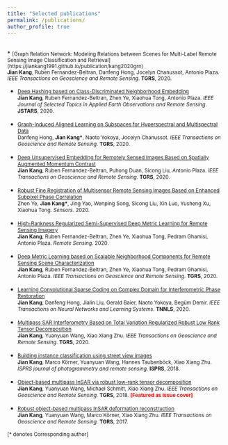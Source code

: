 ```yaml
---
title: "Selected publications"
permalink: /publications/
author_profile: true
---
```

<style>
.page__content p {
    margin: 0 0 0em;
}
p{
    /*margin: 0;*/
    /*padding: -30;*/
    /*line-height: 15px;*/
}
/* a{
	color:#7c1313;
} */
ul{
    /*margin: 0;*/
    /*padding: -30;*/
    line-height: 15px;
    margin-block-start: 0em;
    margin-block-end: 0em;
}
ul li, ol li {
    margin-bottom: 0.em;
}
h1, h2, h3, h4, h5, h6 {
	padding-bottom: 0.2em;
	margin: 1em 0 0.5em;
	border-bottom: 2px solid #f2f3f3;
}
</style>

<br>
* <small>[Graph Relation Network: Modeling Relations between Scenes for Multi-Label Remote Sensing Image Classification and Retrieval](https://jiankang1991.github.io/publication/kang2020grn)<br> 
<b>Jian Kang</b>, Ruben Fernandez-Beltran, Danfeng Hong, Jocelyn Chanussot, Antonio Plaza.
<i>IEEE Transactions on Geoscience and Remote Sensing</i>. <b>TGRS</b>, 2020.</small>

* <small>[Deep Hashing based on Class-Discriminated Neighborhood Embedding](https://jiankang1991.github.io/publication/kang2020cdne) <br> 
<b>Jian Kang</b>, Ruben Fernandez-Beltran, Zhen Ye, Xiaohua Tong, Antonio Plaza.
<i>IEEE Journal of Selected Topics in Applied Earth Observations and Remote Sensing</i>. <b>JSTARS</b>, 2020.</small>

* <small>[Graph-Induced Aligned Learning on Subspaces for Hyperspectral and Multispectral Data](https://jiankang1991.github.io/publication/hong2020gia) <br> 
Danfeng Hong, <b>Jian Kang*</b>, Naoto Yokoya, Jocelyn Chanussot.
<i>IEEE Transactions on Geoscience and Remote Sensing</i>. <b>TGRS</b>, 2020.</small>

* <small>[Deep Unsupervised Embedding for Remotely Sensed Images Based on Spatially Augmented Momentum Contrast](https://jiankang1991.github.io/publication/kang2020due) <br> 
<b>Jian Kang</b>, Ruben Fernandez-Beltran, Puhong Duan, Sicong Liu, Antonio Plaza.
<i>IEEE Transactions on Geoscience and Remote Sensing</i>. <b>TGRS</b>, 2020.</small>

* <small>[Robust Fine Registration of Multisensor Remote Sensing Images Based on Enhanced Subpixel Phase Correlation](https://jiankang1991.github.io/publication/kang2020rfr) <br> 
Zhen Ye, <b>Jian Kang*</b>, Jing Yao, Wenping Song, Sicong Liu, Xin Luo, Yusheng Xu, Xiaohua Tong.
<i>Sensors</i>. 2020.</small>

* <small>[High-Rankness Regularized Semi-Supervised Deep Metric Learning for Remote Sensing Imagery](https://jiankang1991.github.io/publication/kang2020smdml) <br> 
<b>Jian Kang</b>, Ruben Fernandez-Beltran, Zhen Ye, Xiaohua Tong, Pedram Ghamisi, Antonio Plaza.
<i>Remote Sensing</i>. 2020.</small>

* <small>[Deep Metric Learning based on Scalable Neighborhood Components for Remote Sensing Scene Characterization](https://jiankang1991.github.io/publication/kang2020dml) <br> 
<b>Jian Kang</b>, Ruben Fernandez-Beltran, Zhen Ye, Xiaohua Tong, Pedram Ghamisi, Antonio Plaza.
<i>IEEE Transactions on Geoscience and Remote Sensing</i>. <b>TGRS</b>, 2020.</small>

* <small>[Learning Convolutional Sparse Coding on Complex Domain for Interferometric Phase Restoration](https://jiankang1991.github.io/publication/kang2020comcsc) <br> 
<b>Jian Kang</b>, Danfeng Hong, Jialin Liu, Gerald Baier, Naoto Yokoya, Begüm Demir.
<i>IEEE Transactions on Neural Networks and Learning Systems</i>. <b>TNNLS</b>, 2020.</small>

* <small>[Multipass SAR Interferometry Based on Total Variation Regularized Robust Low Rank Tensor Decomposition](https://jiankang1991.github.io/publication/kang2020Multipass) <br> 
<b>Jian Kang</b>, Yuanyuan Wang, Xiao Xiang Zhu.
<i>IEEE Transactions on Geoscience and Remote Sensing</i>. <b>TGRS</b>, 2020.</small>

* <small>[Building instance classification using street view images](https://jiankang1991.github.io/publication/kang2018building) <br> 
<b>Jian Kang</b>, Marco Körner, Yuanyuan Wang, Hannes Taubenböck, Xiao Xiang Zhu.
<i>ISPRS journal of photogrammetry and remote sensing</i>. <b>ISPRS</b>, 2018.</small>

* <small>[Object-based multipass InSAR via robust low-rank tensor decomposition](https://jiankang1991.github.io/publication/kang2018object) <br> 
<b>Jian Kang</b>, Yuanyuan Wang, Michael Schmitt, Xiao Xiang Zhu.
<i>IEEE Transactions on Geoscience and Remote Sensing</i>. <b>TGRS</b>, 2018. <b><span style="color:red">[Featured as issue cover]</span></b></small>

* <small>[Robust object-based multipass InSAR deformation reconstruction](https://jiankang1991.github.io/publication/kang2017robust) <br> 
<b>Jian Kang</b>, Yuanyuan Wang, Marco Körner, Xiao Xiang Zhu.
<i>IEEE Transactions on Geoscience and Remote Sensing</i>. <b>TGRS</b>, 2017.</small>


<small>[\* denotes Corresponding author]</small>